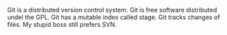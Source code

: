 Git is a distributed version control system.
Git is free software distributed undel the GPL.
Git has a mutable index called stage.
Git tracks changes of files.
My stupid boss still prefers SVN.
